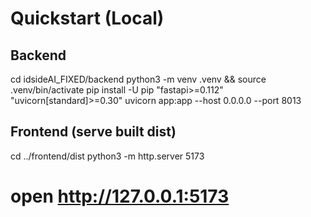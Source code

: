 # Quickstart (Local)
## Backend
cd idsideAI_FIXED/backend
python3 -m venv .venv && source .venv/bin/activate
pip install -U pip "fastapi>=0.112" "uvicorn[standard]>=0.30"
uvicorn app:app --host 0.0.0.0 --port 8013

## Frontend (serve built dist)
cd ../frontend/dist
python3 -m http.server 5173
# open http://127.0.0.1:5173
